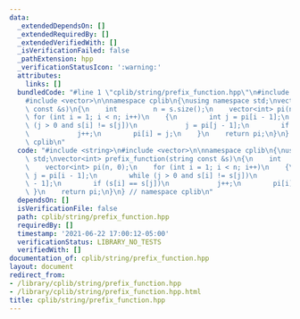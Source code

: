 ```yaml
---
data:
  _extendedDependsOn: []
  _extendedRequiredBy: []
  _extendedVerifiedWith: []
  _isVerificationFailed: false
  _pathExtension: hpp
  _verificationStatusIcon: ':warning:'
  attributes:
    links: []
  bundledCode: "#line 1 \"cplib/string/prefix_function.hpp\"\n#include <string>\n\
    #include <vector>\n\nnamespace cplib\n{\nusing namespace std;\nvector<int> prefix_function(string\
    \ const &s)\n{\n    int         n = s.size();\n    vector<int> pi(n, 0);\n   \
    \ for (int i = 1; i < n; i++)\n    {\n        int j = pi[i - 1];\n        while\
    \ (j > 0 and s[i] != s[j])\n            j = pi[j - 1];\n        if (s[i] == s[j])\n\
    \            j++;\n        pi[i] = j;\n    }\n    return pi;\n}\n} // namespace\
    \ cplib\n"
  code: "#include <string>\n#include <vector>\n\nnamespace cplib\n{\nusing namespace\
    \ std;\nvector<int> prefix_function(string const &s)\n{\n    int         n = s.size();\n\
    \    vector<int> pi(n, 0);\n    for (int i = 1; i < n; i++)\n    {\n        int\
    \ j = pi[i - 1];\n        while (j > 0 and s[i] != s[j])\n            j = pi[j\
    \ - 1];\n        if (s[i] == s[j])\n            j++;\n        pi[i] = j;\n   \
    \ }\n    return pi;\n}\n} // namespace cplib\n"
  dependsOn: []
  isVerificationFile: false
  path: cplib/string/prefix_function.hpp
  requiredBy: []
  timestamp: '2021-06-22 17:00:12-05:00'
  verificationStatus: LIBRARY_NO_TESTS
  verifiedWith: []
documentation_of: cplib/string/prefix_function.hpp
layout: document
redirect_from:
- /library/cplib/string/prefix_function.hpp
- /library/cplib/string/prefix_function.hpp.html
title: cplib/string/prefix_function.hpp
---
```

